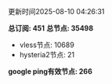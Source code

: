 更新时间2025-08-10 04:26:31

**总订阅: 451**
**总节点: 35498**
- vless节点: 10689
- hysteria2节点: 21

**google ping有效节点: 266**
